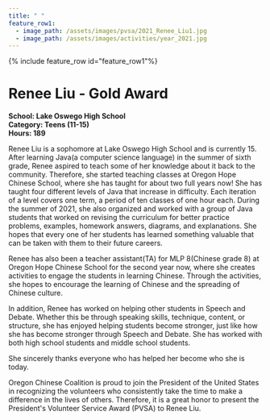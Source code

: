 ```yaml
---
title: " "
feature_row1:
  - image_path: /assets/images/pvsa/2021_Renee_Liu1.jpg
  - image_path: /assets/images/activities/year_2021.jpg
---
```


{% include feature_row id="feature_row1"%}

# Renee Liu - Gold Award

**School: Lake Oswego High School**  
**Category: Teens (11-15)**  
**Hours: 189**  

Renee Liu is a sophomore at Lake Oswego High School and is currently 15. After learning Java(a computer science language) in the summer of sixth grade, Renee aspired to teach some of her knowledge about it back to the community. Therefore, she started teaching classes at Oregon Hope Chinese School, where she has taught for about two full years now! She has taught four different levels of Java that increase in difficulty. Each iteration of a level covers one term, a period of ten classes of one hour each. During the summer of 2021, she also organized and worked with a group of Java students that worked on revising the curriculum for better practice problems, examples, homework answers, diagrams, and explanations. She hopes that every one of her students has learned something valuable that can be taken with them to their future careers.

Renee has also been a teacher assistant(TA) for MLP 8(Chinese grade 8) at Oregon Hope Chinese School for the second year now, where she creates activities to engage the students in learning Chinese. Through the activities, she hopes to encourage the learning of Chinese and the spreading of Chinese culture.

In addition, Renee has worked on helping other students in Speech and Debate. Whether this be through speaking skills, technique, content, or structure, she has enjoyed helping students become stronger, just like how she has become stronger through Speech and Debate. She has worked with both high school students and middle school students.

She sincerely thanks everyone who has helped her become who she is today.

Oregon Chinese Coalition is proud to join the President of the United States in recognizing the volunteers who consistently take the time to make a difference in the lives of others. Therefore, it is a great honor to present the President's Volunteer Service Award (PVSA) to Renee Liu.
